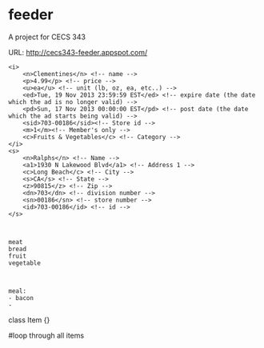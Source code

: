 feeder
======
A project for CECS 343

URL: http://cecs343-feeder.appspot.com/

    <i>
    	<n>Clementines</n> <!-- name -->
    	<p>4.99</p> <!-- price -->
    	<u>ea</u> <!-- unit (lb, oz, ea, etc..) -->
    	<ed>Tue, 19 Nov 2013 23:59:59 EST</ed> <!-- expire date (the date which the ad is no longer valid) -->
    	<pd>Sun, 17 Nov 2013 00:00:00 EST</pd> <!-- post date (the date which the ad starts being valid) -->
    	<sid>703-00186</sid><!-- Store id -->
    	<m>1</m><!-- Member's only -->
    	<c>Fruits & Vegetables</c> <!-- Category -->
    </i>
    <s>
    	<n>Ralphs</n> <!-- Name -->
    	<a1>1930 N Lakewood Blvd</a1> <!-- Address 1 -->
    	<c>Long Beach</c> <!-- City -->
    	<s>CA</s> <!-- State -->
    	<z>90815</z> <!-- Zip -->
    	<dn>703</dn> <!-- division number -->
    	<sn>00186</sn> <!-- store number -->
    	<id>703-00186</id> <!-- id -->
    </s>
    
    
    
    meat
    bread
    fruit
    vegetable
    
    
    
    meal:
    - bacon
    - 
  
   class Item {}
   
   #loop through all items
  
